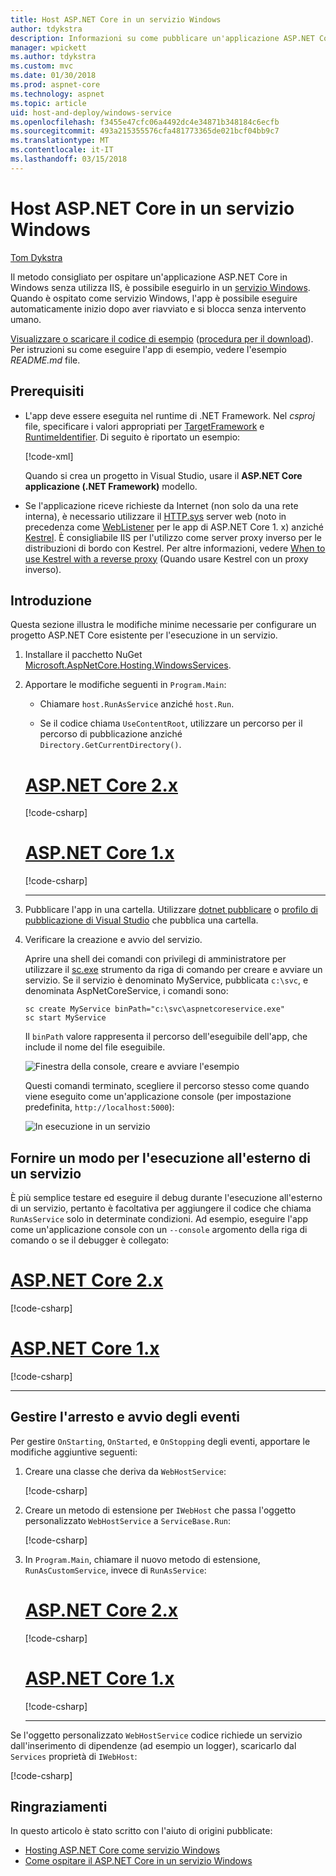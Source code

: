 ```yaml
---
title: Host ASP.NET Core in un servizio Windows
author: tdykstra
description: Informazioni su come pubblicare un'applicazione ASP.NET Core in un servizio Windows.
manager: wpickett
ms.author: tdykstra
ms.custom: mvc
ms.date: 01/30/2018
ms.prod: aspnet-core
ms.technology: aspnet
ms.topic: article
uid: host-and-deploy/windows-service
ms.openlocfilehash: f3455e47cfc06a4492dc4e34871b348184c6ecfb
ms.sourcegitcommit: 493a215355576cfa481773365de021bcf04bb9c7
ms.translationtype: MT
ms.contentlocale: it-IT
ms.lasthandoff: 03/15/2018
---
```

# <a name="host-aspnet-core-in-a-windows-service"></a>Host ASP.NET Core in un servizio Windows

[Tom Dykstra](https://github.com/tdykstra)

Il metodo consigliato per ospitare un'applicazione ASP.NET Core in Windows senza utilizza IIS, è possibile eseguirlo in un [servizio Windows](/dotnet/framework/windows-services/introduction-to-windows-service-applications). Quando è ospitato come servizio Windows, l'app è possibile eseguire automaticamente inizio dopo aver riavviato e si blocca senza intervento umano.

[Visualizzare o scaricare il codice di esempio](https://github.com/aspnet/Docs/tree/master/aspnetcore/host-and-deploy/windows-service/sample) ([procedura per il download](xref:tutorials/index#how-to-download-a-sample)). Per istruzioni su come eseguire l'app di esempio, vedere l'esempio *README.md* file.

## <a name="prerequisites"></a>Prerequisiti

* L'app deve essere eseguita nel runtime di .NET Framework. Nel *csproj* file, specificare i valori appropriati per [TargetFramework](/nuget/schema/target-frameworks) e [RuntimeIdentifier](/dotnet/articles/core/rid-catalog). Di seguito è riportato un esempio:

  [!code-xml[](windows-service/sample/AspNetCoreService.csproj?range=3-6)]

  Quando si crea un progetto in Visual Studio, usare il **ASP.NET Core applicazione (.NET Framework)** modello.

* Se l'applicazione riceve richieste da Internet (non solo da una rete interna), è necessario utilizzare il [HTTP.sys](xref:fundamentals/servers/httpsys) server web (noto in precedenza come [WebListener](xref:fundamentals/servers/weblistener) per le app di ASP.NET Core 1. x) anziché [Kestrel](xref:fundamentals/servers/kestrel). È consigliabile IIS per l'utilizzo come server proxy inverso per le distribuzioni di bordo con Kestrel. Per altre informazioni, vedere [When to use Kestrel with a reverse proxy](xref:fundamentals/servers/kestrel#when-to-use-kestrel-with-a-reverse-proxy) (Quando usare Kestrel con un proxy inverso).

## <a name="get-started"></a>Introduzione

Questa sezione illustra le modifiche minime necessarie per configurare un progetto ASP.NET Core esistente per l'esecuzione in un servizio.

1. Installare il pacchetto NuGet [Microsoft.AspNetCore.Hosting.WindowsServices](https://www.nuget.org/packages/Microsoft.AspNetCore.Hosting.WindowsServices/).

1. Apportare le modifiche seguenti in `Program.Main`:
  
   * Chiamare `host.RunAsService` anziché `host.Run`.
  
   * Se il codice chiama `UseContentRoot`, utilizzare un percorso per il percorso di pubblicazione anziché `Directory.GetCurrentDirectory()`.

   # <a name="aspnet-core-2xtabaspnetcore2x"></a>[ASP.NET Core 2.x](#tab/aspnetcore2x)

   [!code-csharp[](windows-service/sample/Program.cs?name=ServiceOnly&highlight=3-4,7,12)]

   # <a name="aspnet-core-1xtabaspnetcore1x"></a>[ASP.NET Core 1.x](#tab/aspnetcore1x)

   [!code-csharp[](windows-service/sample_snapshot/Program.cs?name=ServiceOnly&highlight=3-4,8,14)]

   ---

1. Pubblicare l'app in una cartella. Utilizzare [dotnet pubblicare](/dotnet/articles/core/tools/dotnet-publish) o [profilo di pubblicazione di Visual Studio](xref:host-and-deploy/visual-studio-publish-profiles) che pubblica una cartella.

1. Verificare la creazione e avvio del servizio.

   Aprire una shell dei comandi con privilegi di amministratore per utilizzare il [sc.exe](https://technet.microsoft.com/library/bb490995) strumento da riga di comando per creare e avviare un servizio. Se il servizio è denominato MyService, pubblicata `c:\svc`, e denominata AspNetCoreService, i comandi sono:

   ```console
   sc create MyService binPath="c:\svc\aspnetcoreservice.exe"
   sc start MyService
   ```

   Il `binPath` valore rappresenta il percorso dell'eseguibile dell'app, che include il nome del file eseguibile.

   ![Finestra della console, creare e avviare l'esempio](windows-service/_static/create-start.png)

   Questi comandi terminato, scegliere il percorso stesso come quando viene eseguito come un'applicazione console (per impostazione predefinita, `http://localhost:5000`):

   ![In esecuzione in un servizio](windows-service/_static/running-in-service.png)

## <a name="provide-a-way-to-run-outside-of-a-service"></a>Fornire un modo per l'esecuzione all'esterno di un servizio

È più semplice testare ed eseguire il debug durante l'esecuzione all'esterno di un servizio, pertanto è facoltativa per aggiungere il codice che chiama `RunAsService` solo in determinate condizioni. Ad esempio, eseguire l'app come un'applicazione console con un `--console` argomento della riga di comando o se il debugger è collegato:

# <a name="aspnet-core-2xtabaspnetcore2x"></a>[ASP.NET Core 2.x](#tab/aspnetcore2x)

[!code-csharp[](windows-service/sample/Program.cs?name=ServiceOrConsole)]

# <a name="aspnet-core-1xtabaspnetcore1x"></a>[ASP.NET Core 1.x](#tab/aspnetcore1x)

[!code-csharp[](windows-service/sample_snapshot/Program.cs?name=ServiceOrConsole)]

---

## <a name="handle-stopping-and-starting-events"></a>Gestire l'arresto e avvio degli eventi

Per gestire `OnStarting`, `OnStarted`, e `OnStopping` degli eventi, apportare le modifiche aggiuntive seguenti:

1. Creare una classe che deriva da `WebHostService`:

   [!code-csharp[](windows-service/sample/CustomWebHostService.cs?name=NoLogging)]

1. Creare un metodo di estensione per `IWebHost` che passa l'oggetto personalizzato `WebHostService` a `ServiceBase.Run`:

   [!code-csharp[](windows-service/sample/WebHostServiceExtensions.cs?name=ExtensionsClass)]

1. In `Program.Main`, chiamare il nuovo metodo di estensione, `RunAsCustomService`, invece di `RunAsService`:

   # <a name="aspnet-core-2xtabaspnetcore2x"></a>[ASP.NET Core 2.x](#tab/aspnetcore2x)

   [!code-csharp[](windows-service/sample/Program.cs?name=HandleStopStart&highlight=24)]

   # <a name="aspnet-core-1xtabaspnetcore1x"></a>[ASP.NET Core 1.x](#tab/aspnetcore1x)

   [!code-csharp[](windows-service/sample_snapshot/Program.cs?name=HandleStopStart&highlight=26)]

   ---

Se l'oggetto personalizzato `WebHostService` codice richiede un servizio dall'inserimento di dipendenze (ad esempio un logger), scaricarlo dal `Services` proprietà di `IWebHost`:

[!code-csharp[](windows-service/sample/CustomWebHostService.cs?name=Logging&highlight=7)]

## <a name="acknowledgments"></a>Ringraziamenti

In questo articolo è stato scritto con l'aiuto di origini pubblicate:

* [Hosting ASP.NET Core come servizio Windows](https://stackoverflow.com/questions/37346383/hosting-asp-net-core-as-windows-service/37464074)
* [Come ospitare il ASP.NET Core in un servizio Windows](https://dotnetthoughts.net/how-to-host-your-aspnet-core-in-a-windows-service/)

